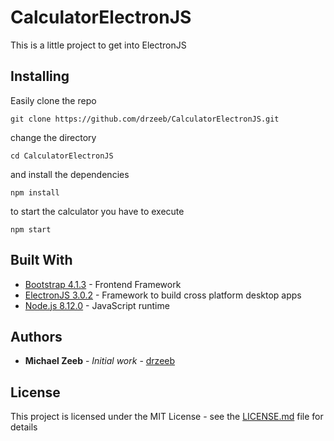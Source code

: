 # CalculatorElectronJS

This is a little project to get into ElectronJS

## Installing

Easily clone the repo

```
git clone https://github.com/drzeeb/CalculatorElectronJS.git
```

change the directory

```
cd CalculatorElectronJS
```

and install the dependencies 

```
npm install
```

to start the calculator you have to execute

```
npm start 
```

## Built With

* [Bootstrap 4.1.3](http://getbootstrap.com/) - Frontend Framework
* [ElectronJS 3.0.2](https://electronjs.org/) - Framework to build cross platform desktop apps 
* [Node.js 8.12.0](https://nodejs.org/en/) -  JavaScript runtime

## Authors

* **Michael Zeeb** - *Initial work* - [drzeeb](https://github.com/drzeeb/)

## License

This project is licensed under the MIT License - see the [LICENSE.md](LICENSE.md) file for details
